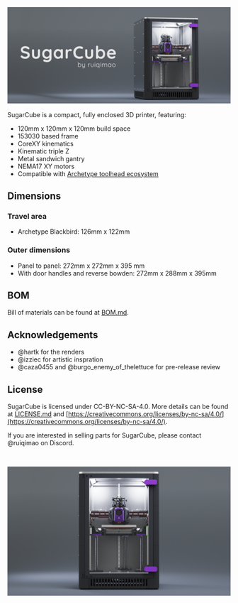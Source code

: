 ![Banner](Images/Banner.png)

SugarCube is a compact, fully enclosed 3D printer, featuring:

* 120mm x 120mm x 120mm build space
* 153030 based frame
* CoreXY kinematics
* Kinematic triple Z
* Metal sandwich gantry
* NEMA17 XY motors
* Compatible with [Archetype toolhead ecosystem](https://github.com/Armchair-Heavy-Industries/Archetype)

## Dimensions

### Travel area
* Archetype Blackbird: 126mm x 122mm

### Outer dimensions

* Panel to panel: 272mm x 272mm x 395 mm
* With door handles and reverse bowden: 272mm x 288mm x 395mm

## BOM

Bill of materials can be found at [BOM.md](BOM.md).

## Acknowledgements

* @hartk for the renders
* @izziec for artistic inspration
* @caza0455 and @burgo_enemy_of_thelettuce for pre-release review

## License

SugarCube is licensed under CC-BY-NC-SA-4.0. More details can be found at [LICENSE.md](LICENSE.md) and [https://creativecommons.org/licenses/by-nc-sa/4.0/](https://creativecommons.org/licenses/by-nc-sa/4.0/).

If you are interested in selling parts for SugarCube, please contact @ruiqimao on Discord.

<br>

![Render](Images/Render.png)
